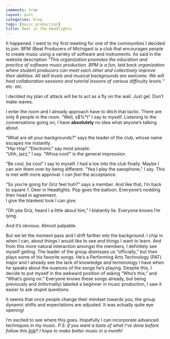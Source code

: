 ```yaml
---
comments: true
layout: post
categories: blog
tags: [music production]
title: Deer in the Headlights
---
```


It happened. I went to my first meeting for one of the communities I decided to join. 
BPM (Beat Producers of Michigan) is a club that encourages people to create music using a variety of software and instruments.  As said in the website description *“This organization promotes the education and practice of software music production.  BPM is a fun, laid back organization where student producers can meet each other and collectively improve their abilities.  All skill levels and musical backgrounds are welcome.  We will host collaboration sessions and tutorial lessons of various difficulty levels.“* etc. etc. 

I decided my plan of attack will be to act as a fly on the wall. Just gel. Don’t make waves. 
 
I enter the room and I already approach have to ditch that tactic. There are only 8 people in the room.
“Well, s$%*t” I say to myself.
Listening to the conversations going on, I have **absolutely** no idea what anyone’s talking about.

“What are all your backgrounds?” says the leader of the club, whose name escapes me instantly.  
“Hip-Hop” “Electronic” say most people.  
“Uhh, jazz,” I say.
“Whoa cool!” is the general impression. 

“Be cool, be cool” I say to myself. I had a toe into the club finally. Maybe I can win them over by being different.
"Yea I play the saxophone," I say. This is met with more approval. I can *feel* the acceptance.

“So you’re going for Griz feel huh?” says a member.
And like that, I’m back to square 1. Deer in Headlights. Pop goes the balloon. 
Everyone’s nodding their head in agreement.  
I give the blankest look I can give.  

“Oh yea Griz, heard I a little about him,” I blatantly lie. Everyone knows I’m lying. 

And it’s obvious. Almost palpable.

But we let the moment pass and I drift farther into the background. I chip in when I can, about things I would like to see and things I want to learn. And from this more natural interaction amongst the members, I definitely see myself gelling. The leader of the group dismisses us “officially,” but then plays some of his favorite songs. He’s  a Performing Arts Technology (PAT) major and I already see the lack of knowledge and terminology I have when he speaks about the nuances of the songs he’s playing. 
Despite this, I decide to put myself in the awkward position of asking “Who’s this,” and “What’s going on.” 
Everyone knows these songs already, but being previously and (informally) labeled a beginner in music production, I saw it easier to ask stupid questions.

It seems that once people change their mindset towards you, the group dynamic shifts and expectations are adjusted. It was actually quite eye opening! 

I’m excited to see where this goes. Hopefully I can incorporate advanced techniques in my music.
*P.S. if you want a taste of what I’ve done before follow this [link](https://soundcloud.com/tamballer/boss)!!
I hope to make better music in a month!*
